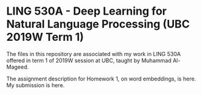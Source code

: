 # LING 530A - Deep Learning for Natural Language Processing (UBC 2019W Term 1)

The files in this repository are associated with my work in LING 530A offered in term 1 of 2019W session at UBC, taught by Muhammad Al-Mageed.

The assignment description for Homework 1, on word embeddings, is here. My submission is here.
